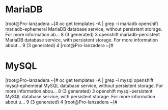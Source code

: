 # MariaDB




[root@Pro-lanzadera ~]# oc get templates -A | grep -i mariadb
openshift   mariadb-ephemeral                                   MariaDB database service, without persistent storage. For more information ab...   8 (3 generated)   3
openshift   mariadb-persistent                                  MariaDB database service, with persistent storage. For more information about...   9 (3 generated)   4
[root@Pro-lanzadera ~]#





# MySQL
[root@Pro-lanzadera ~]# oc get templates -A | grep -i mysql
openshift   mysql-ephemeral                                     MySQL database service, without persistent storage. For more information abou...   8 (3 generated)   3
openshift   mysql-persistent                                    MySQL database service, with persistent storage. For more information about u...   9 (3 generated)   4
[root@Pro-lanzadera ~]#





